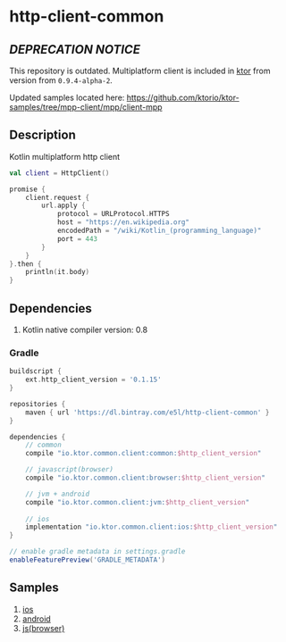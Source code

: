 # http-client-common

## *DEPRECATION NOTICE*
This repository is outdated. Multiplatform client is included in [ktor](http://ktor.io) from version from `0.9.4-alpha-2`.

Updated samples located here: https://github.com/ktorio/ktor-samples/tree/mpp-client/mpp/client-mpp

## Description

Kotlin multiplatform http client

```kotlin
val client = HttpClient()

promise {
    client.request {
        url.apply {
            protocol = URLProtocol.HTTPS
            host = "https://en.wikipedia.org"
            encodedPath = "/wiki/Kotlin_(programming_language)"
            port = 443
        }
    }
}.then {
    println(it.body)
}
```

## Dependencies

1. Kotlin native compiler version: 0.8

### Gradle
```groovy
buildscript {
    ext.http_client_version = '0.1.15'
}

repositories {
    maven { url 'https://dl.bintray.com/e5l/http-client-common' }
}

dependencies {
    // common
    compile "io.ktor.common.client:common:$http_client_version"

    // javascript(browser)
    compile "io.ktor.common.client:browser:$http_client_version"

    // jvm + android
    compile "io.ktor.common.client:jvm:$http_client_version"
    
    // ios
    implementation "io.ktor.common.client:ios:$http_client_version"
}
```

```groovy
// enable gradle metadata in settings.gradle
enableFeaturePreview('GRADLE_METADATA')
```

## Samples
1. [ios](samples/ios-test-application)
2. [android](samples/android-test-application)
3. [js(browser)](samples/web-test-application)
